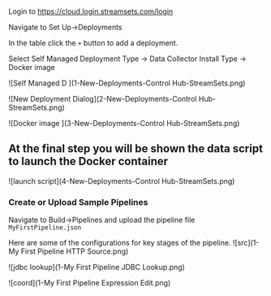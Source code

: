 ### 
Login to https://cloud.login.streamsets.com/login


Navigate to Set Up->Deployments

In the table click the `+` button to add a deployment. 

Select Self Managed 
Deployment Type -> Data Collector
Install Type -> Docker image 


![Self Managed D ](1-New-Deployments-Control Hub-StreamSets.png)




![New Deployment Dialog](2-New-Deployments-Control Hub-StreamSets.png)



![Docker image ](3-New-Deployments-Control Hub-StreamSets.png)

## At the final step you will be shown the data script to launch the Docker container

![launch script](4-New-Deployments-Control Hub-StreamSets.png)

### Create or Upload Sample Pipelines
Navigate to Build->Pipelines and upload the pipeline file 
`MyFirstPipeline.json`

Here are some of the configurations for key stages of the pipeline.
![src](1-My First Pipeline HTTP Source.png)

![jdbc lookup](1-My First Pipeline JDBC Lookup.png)

![coord](1-My First Pipeline Expression Edit.png)